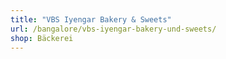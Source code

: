 ```yaml
---
title: "VBS Iyengar Bakery & Sweets"
url: /bangalore/vbs-iyengar-bakery-und-sweets/
shop: Bäckerei
---
```

